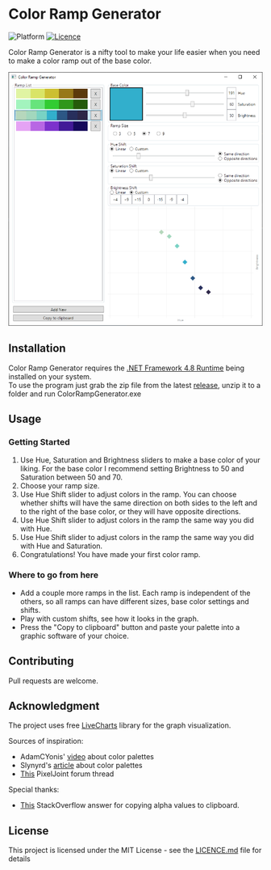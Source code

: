 ﻿# Color Ramp Generator
![Platform](https://img.shields.io/badge/platform-win--32%20%7C%20win--64-lightgrey) [![Licence](https://img.shields.io/badge/licence-MIT-brightgreen)](/LICENCE.md)

Color Ramp Generator is a nifty tool to make your life easier when you need to make a color ramp out of the base color.

![Screenshot](/screenshot.png?raw=true)

## Installation
Color Ramp Generator requires the [.NET Framework 4.8 Runtime](https://dotnet.microsoft.com/download/dotnet-framework/net48) being installed on your system.  
To use the program just grab the zip file from the latest [release](https://github.com/Exerionius/ColorRampGenerator/releases), unzip it to a folder and run ColorRampGenerator.exe

## Usage

### Getting Started
1. Use Hue, Saturation and Brightness sliders to make a base color of your liking. For the base color I recommend setting Brightness to 50 and Saturation between 50 and 70.
2. Choose your ramp size.
3. Use Hue Shift slider to adjust colors in the ramp. You can choose whether shifts will have the same direction on both sides to the left and to the right of the base color, or they will have opposite directions.
4. Use Hue Shift slider to adjust colors in the ramp the same way you did with Hue.
5. Use Hue Shift slider to adjust colors in the ramp the same way you did with Hue and Saturation.
6. Congratulations! You have made your first color ramp.

### Where to go from here
* Add a couple more ramps in the list. Each ramp is independent of the others, so all ramps can have different sizes, base color settings and shifts.
* Play with custom shifts, see how it looks in the graph.
* Press the "Copy to clipboard" button and paste your palette into a graphic software of your choice.

## Contributing
Pull requests are welcome.

## Acknowledgment
The project uses free [LiveCharts](https://github.com/Live-Charts/Live-Charts/) library for the graph visualization.

Sources of inspiration:
* AdamCYonis' [video](https://www.youtube.com/watch?v=hkrK65FPmDI) about color palettes
* Slynyrd's [article](https://www.slynyrd.com/blog/2018/1/10/pixelblog-1-color-palettes) about color palettes
* [This](http://pixeljoint.com/forum/forum_posts.asp?TID=10695) PixelJoint forum thread

Special thanks:
* [This](https://stackoverflow.com/questions/44177115/copying-from-and-to-clipboard-loses-image-transparency/46424800#46424800) StackOverflow answer for copying alpha values to clipboard.

## License
This project is licensed under the MIT License - see the [LICENCE.md](/LICENCE.md) file for details